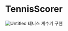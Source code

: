 # TennisScorer
![Untitled](https://github.com/user-attachments/assets/5e7fb0a4-c938-4edb-a071-412d15c1fa59)
테니스 계수기 구현

